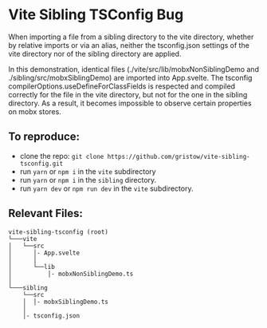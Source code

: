 # Vite Sibling TSConfig Bug

When importing a file from a sibling directory to the vite directory, whether by relative imports or via an alias, neither the tsconfig.json settings of the vite directory nor of the sibling directory are applied.

In this demonstration, identical files (./vite/src/lib/mobxNonSiblingDemo and ./sibling/src/mobxSiblingDemo) are imported into App.svelte. The tsconfig compilerOptions.useDefineForClassFields is respected and compiled correctly for the file in the vite directory, but not for the one in the sibling directory. As a result, it becomes impossible to observe certain properties on mobx stores.

## To reproduce:
- clone the repo: `git clone https://github.com/gristow/vite-sibling-tsconfig.git`
- run `yarn` or `npm i` in the `vite` subdirectory
- run `yarn` or `npm i` in the `sibling` directory.
- run `yarn dev` or `npm run dev` in the `vite` subdirectory.

## Relevant Files:

```
vite-sibling-tsconfig (root)
└───vite
│   └──src
│      │- App.svelte
│      │
│      └──lib
│          │- mobxNonSiblingDemo.ts
│   
└───sibling
    └──src
    │  │- mobxSiblingDemo.ts
    │
    │- tsconfig.json        
```
